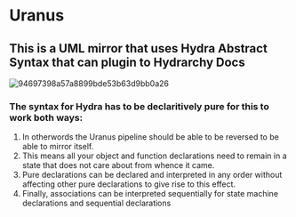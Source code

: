 # Uranus
## This is a UML mirror that uses Hydra Abstract Syntax that can plugin to Hydrarchy Docs
![94697398a57a8899bde53b63d9bb0a26](https://user-images.githubusercontent.com/107733608/174940420-f05fc3fd-460c-4811-884f-cf8fa736a0b6.jpg)

### The syntax for Hydra has to be declaritively pure for this to work both ways:
1. In otherwords the Uranus pipeline should be able to be reversed to be able to mirror itself. 
2. This means all your object and function declarations need to remain in a state that does not care about from whence it came.
3. Pure declarations can be declared and interpreted in any order without affecting other pure declarations to give rise to this effect.
4. Finally, associations can be interpreted sequentially for state machine declarations and sequential declarations  
